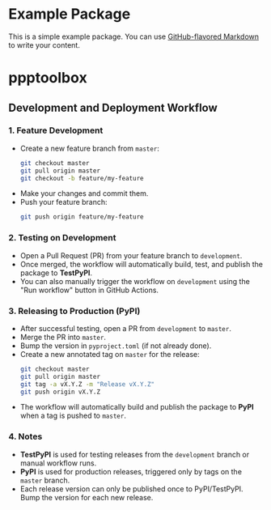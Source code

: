 # Example Package

This is a simple example package. You can use
[GitHub-flavored Markdown](https://guides.github.com/features/mastering-markdown/)
to write your content.

# ppptoolbox

## Development and Deployment Workflow

### 1. Feature Development

- Create a new feature branch from `master`:
  ```sh
  git checkout master
  git pull origin master
  git checkout -b feature/my-feature
  ```
- Make your changes and commit them.
- Push your feature branch:
  ```sh
  git push origin feature/my-feature
  ```

### 2. Testing on Development

- Open a Pull Request (PR) from your feature branch to `development`.
- Once merged, the workflow will automatically build, test, and publish the package to **TestPyPI**.
- You can also manually trigger the workflow on `development` using the "Run workflow" button in GitHub Actions.

### 3. Releasing to Production (PyPI)

- After successful testing, open a PR from `development` to `master`.
- Merge the PR into `master`.
- Bump the version in `pyproject.toml` (if not already done).
- Create a new annotated tag on `master` for the release:
  ```sh
  git checkout master
  git pull origin master
  git tag -a vX.Y.Z -m "Release vX.Y.Z"
  git push origin vX.Y.Z
  ```
- The workflow will automatically build and publish the package to **PyPI** when a tag is pushed to `master`.

### 4. Notes

- **TestPyPI** is used for testing releases from the `development` branch or manual workflow runs.
- **PyPI** is used for production releases, triggered only by tags on the `master` branch.
- Each release version can only be published once to PyPI/TestPyPI. Bump the version for each new release.